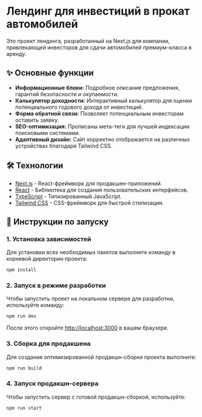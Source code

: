 # Лендинг для инвестиций в прокат автомобилей

Это проект лендинга, разработанный на Next.js для компании, привлекающей инвесторов для сдачи автомобилей премиум-класса в аренду.

## ✨ Основные функции

- **Информационные блоки:** Подробное описание предложения, гарантий безопасности и окупаемости.
- **Калькулятор доходности:** Интерактивный калькулятор для оценки потенциального годового дохода от инвестиций.
- **Форма обратной связи:** Позволяет потенциальным инвесторам оставить заявку.
- **SEO-оптимизация:** Прописаны мета-теги для лучшей индексации поисковыми системами.
- **Адаптивный дизайн:** Сайт корректно отображается на различных устройствах благодаря Tailwind CSS.

## 🛠️ Технологии

- [Next.js](https://nextjs.org/) - React-фреймворк для продакшен-приложений.
- [React](https://reactjs.org/) - Библиотека для создания пользовательских интерфейсов.
- [TypeScript](https://www.typescriptlang.org/) - Типизированный JavaScript.
- [Tailwind CSS](https://tailwindcss.com/) - CSS-фреймворк для быстрой стилизации.

## 🚀 Инструкции по запуску

### 1. Установка зависимостей

Для установки всех необходимых пакетов выполните команду в корневой директории проекта:

```bash
npm install
```

### 2. Запуск в режиме разработки

Чтобы запустить проект на локальном сервере для разработки, используйте команду:

```bash
npm run dev
```

После этого откройте [http://localhost:3000](http://localhost:3000) в вашем браузере.

### 3. Сборка для продакшена

Для создания оптимизированной продакшн-сборки проекта выполните:

```bash
npm run build
```

### 4. Запуск продакшн-сервера

Чтобы запустить сервер с готовой продакшн-сборкой, используйте:

```bash
npm run start
```
